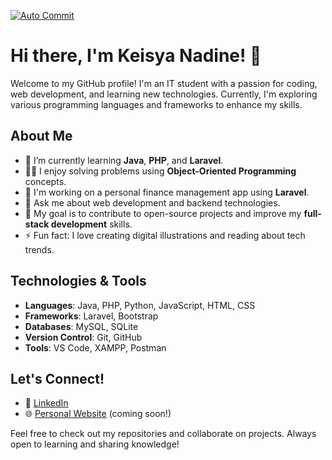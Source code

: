 [![Auto Commit](https://github.com/Keiyn3/always-green/actions/workflows/main.yml/badge.svg)](https://github.com/Keiyn3/always-green/actions/workflows/main.yml)
# Hi there, I'm Keisya Nadine! 👋

Welcome to my GitHub profile! I'm an IT student with a passion for coding, web development, and learning new technologies. Currently, I'm exploring various programming languages and frameworks to enhance my skills.

## About Me

- 🌱 I’m currently learning **Java**, **PHP**, and **Laravel**.
- 👩‍💻 I enjoy solving problems using **Object-Oriented Programming** concepts.
- 🔭 I'm working on a personal finance management app using **Laravel**.
- 💬 Ask me about web development and backend technologies.
- 🎯 My goal is to contribute to open-source projects and improve my **full-stack development** skills.
- ⚡ Fun fact: I love creating digital illustrations and reading about tech trends.

## Technologies & Tools
- **Languages**: Java, PHP, Python, JavaScript, HTML, CSS
- **Frameworks**: Laravel, Bootstrap
- **Databases**: MySQL, SQLite
- **Version Control**: Git, GitHub
- **Tools**: VS Code, XAMPP, Postman

## Let's Connect!
- 💼 [LinkedIn](https://linkedin.com/in/keisya-nadine)
- 🌐 [Personal Website](https://keisyanadine.com) (coming soon!)

Feel free to check out my repositories and collaborate on projects. Always open to learning and sharing knowledge!




<!---
Keiyn3/Keiyn3 is a ✨ special ✨ repository because its `README.md` (this file) appears on your GitHub profile.
You can click the Preview link to take a look at your changes.
--->
